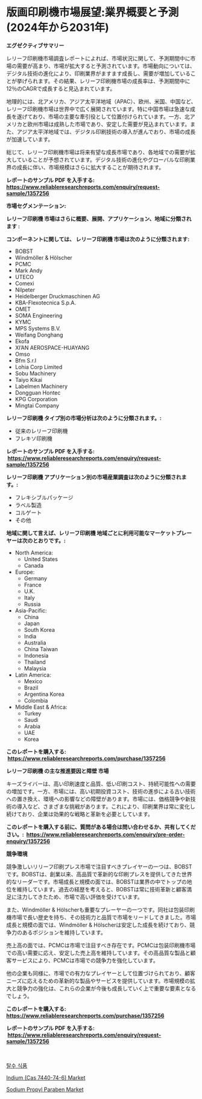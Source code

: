 <p><h1>版画印刷機市場展望:業界概要と予測(2024年から2031年)</h1></p><p><strong>エグゼクティブサマリー</strong></p>
<p><p>レリーフ印刷機市場調査レポートによれば、市場状況に関して、予測期間中に市場の需要が高まり、市場が拡大すると予測されています。市場動向については、デジタル技術の進化により、印刷業界がますます成長し、需要が増加していることが挙げられます。その結果、レリーフ印刷機市場の成長率は、予測期間中に12％のCAGRで成長すると見込まれています。</p><p>地理的には、北アメリカ、アジア太平洋地域（APAC）、欧州、米国、中国など、レリーフ印刷機市場は世界中で広く展開されています。特に中国市場は急速な成長を遂げており、市場の主要な牽引役として位置付けられています。一方、北アメリカと欧州市場は成熟した市場であり、安定した需要が見込まれています。また、アジア太平洋地域では、デジタル印刷技術の導入が進んでおり、市場の成長が加速しています。</p><p>総じて、レリーフ印刷機市場は将来有望な成長市場であり、各地域での需要が拡大していることが予想されています。デジタル技術の進化やグローバルな印刷業界の成長に伴い、市場規模はさらに拡大することが期待されます。</p></p>
<p><strong>レポートのサンプル PDF を入手する: <a href="https://www.reliableresearchreports.com/enquiry/request-sample/1357256">https://www.reliableresearchreports.com/enquiry/request-sample/1357256</a></strong></p>
<p><strong>市場セグメンテーション:</strong></p>
<p><strong> レリーフ印刷機 市場はさらに概要、展開、アプリケーション、地域に分類されます :</strong></p>
<p><strong>コンポーネントに関しては、 レリーフ印刷機 市場は次のように分類されます: &nbsp;</strong></p>
<p><ul><li>BOBST</li><li>Windmöller & Hölscher</li><li>PCMC</li><li>Mark Andy</li><li>UTECO</li><li>Comexi</li><li>Nilpeter</li><li>Heidelberger Druckmaschinen AG</li><li>KBA-Flexotecnica S.p.A.</li><li>OMET</li><li>SOMA Engineering</li><li>KYMC</li><li>MPS Systems B.V.</li><li>Weifang Donghang</li><li>Ekofa</li><li>XI’AN AEROSPACE-HUAYANG</li><li>Omso</li><li>Bfm S.r.l</li><li>Lohia Corp Limited</li><li>Sobu Machinery</li><li>Taiyo Kikai</li><li>Labelmen Machinery</li><li>Dongguan Hontec</li><li>KPG Corporation</li><li>Mingtai Company</li></ul></p>
<p><strong> レリーフ印刷機 タイプ別の市場分析は次のように分類されます。:</strong></p>
<p><ul><li>従来のレリーフ印刷機</li><li>フレキソ印刷機</li></ul></p>
<p><strong>レポートのサンプル PDF を入手する: &nbsp;<a href="https://www.reliableresearchreports.com/enquiry/request-sample/1357256">https://www.reliableresearchreports.com/enquiry/request-sample/1357256</a></strong></p>
<p><strong> レリーフ印刷機 アプリケーション別の市場産業調査は次のように分類されます。:</strong></p>
<p><ul><li>フレキシブルパッケージ</li><li>ラベル製造</li><li>コルゲート</li><li>その他</li></ul></p>
<p><strong>地域に関して言えば、レリーフ印刷機 地域ごとに利用可能なマーケットプレーヤーは次のとおりです。:</strong></p>
<p><ul>
    <li>
        North America:
        <ul>
            <li>United States</li>
            <li>Canada</li>
        </ul>
    </li>
    <li>
        Europe:
        <ul>
            <li>Germany</li>
            <li>France</li>
            <li>U.K.</li>
            <li>Italy</li>
            <li>Russia</li>
        </ul>
    </li>
    <li>
        Asia-Pacific:
        <ul>
            <li>China</li>
            <li>Japan</li>
            <li>South Korea</li>
            <li>India</li>
            <li>Australia</li>
            <li>China Taiwan</li>
            <li>Indonesia</li>
            <li>Thailand</li>
            <li>Malaysia</li>
        </ul>
    </li>
    <li>
        Latin America:
        <ul>
            <li>Mexico</li>
            <li>Brazil</li>
            <li>Argentina Korea</li>
            <li>Colombia</li>
        </ul>
    </li>
    <li>
        Middle East & Africa:
        <ul>
            <li>Turkey</li>
            <li>Saudi</li>
            <li>Arabia</li>
            <li>UAE</li>
            <li>Korea</li>
        </ul>
    </li>
    </ul></p>
<p><strong>このレポートを購入する: &nbsp;<a href="https://www.reliableresearchreports.com/purchase/1357256">https://www.reliableresearchreports.com/purchase/1357256</a></strong></p>
<p><strong>レリーフ印刷機 の主な推進要因と障壁 市場</strong></p>
<p><p>キーズライバーは、高い印刷速度と品質、低い印刷コスト、持続可能性への需要の増加です。一方、市場には、高い初期投資コスト、技術の進歩による古い技術への置き換え、環境への影響などの障壁があります。市場には、価格競争や新技術の導入など、さまざまな挑戦があります。これにより、印刷業界は常に変化し続けており、企業は効果的な戦略と革新を必要としています。</p></p>
<p><strong>このレポートを購入する前に、質問がある場合は問い合わせるか、共有してください。:&nbsp; <a href="https://www.reliableresearchreports.com/enquiry/pre-order-enquiry/1357256">https://www.reliableresearchreports.com/enquiry/pre-order-enquiry/1357256</a></strong></p>
<p><strong>競争環境</strong></p>
<p><p>競争激しいリリーフ印刷プレス市場で注目すべきプレイヤーの一つは、BOBSTです。BOBSTは、創業以来、高品質で革新的な印刷プレスを提供してきた世界的なリーダーです。市場成長と規模の面では、BOBSTは業界の中でトップの地位を維持しています。過去の経歴を考えると、BOBSTは常に技術革新と顧客満足に注力してきたため、市場で高い評価を受けています。</p><p>また、Windmöller & Hölscherも重要なプレーヤーの一つです。同社は包装印刷機市場で長い歴史を持ち、その技術力と品質で市場をリードしてきました。市場成長と規模の面では、Windmöller & Hölscherは安定した成長を続けており、競争力のあるポジションを維持しています。</p><p>売上高の面では、PCMCは市場で注目すべき存在です。PCMCは包装印刷機市場での高い需要に応え、安定した売上高を維持しています。その高品質な製品と顧客サービスにより、PCMCは市場での競争力を強化しています。</p><p>他の企業も同様に、市場での有力なプレイヤーとして位置づけられており、顧客ニーズに応えるための革新的な製品やサービスを提供しています。市場規模の拡大と競争力の強化は、これらの企業が今後も成長していく上で重要な要素となるでしょう。</p></p>
<p><strong>このレポートを購入する: &nbsp; <a href="https://www.reliableresearchreports.com/purchase/1357256">https://www.reliableresearchreports.com/purchase/1357256</a></strong></p>
<p><strong>レポートのサンプル PDF を入手する: &nbsp;<a href="https://www.reliableresearchreports.com/enquiry/request-sample/1357256">https://www.reliableresearchreports.com/enquiry/request-sample/1357256</a></strong><strong></strong></p>
<p>&nbsp;</p>
<p><p><a href="https://medium.com/@ieremiapadurariu20221/%ED%83%88%EC%88%98-%EC%8B%9D%ED%92%88-%EC%8B%9C%EC%9E%A5-%EC%8B%9C%EC%9E%A5-cagr-%EC%8B%9C%EC%9E%A5-%ED%8A%B8%EB%A0%8C%EB%93%9C-%EB%B0%8F-%EC%84%B1%EC%9E%A5-%EC%A0%84%EB%9E%B5%EC%97%90-%EB%8C%80%ED%95%9C-%ED%86%B5%EC%B0%B0%EB%A0%A5-6be60095505b">탈수 식품</a></p><p><a href="https://lydian-appliance-61d.notion.site/Indium-Cas-7440-74-6-Market-Research-Report-Provides-Critical-Insights-that-can-help-Shape-Busines-f9c1bc8081b34a96b1a3a2e44a2f26ee">Indium (Cas 7440-74-6) Market</a></p><p><a href="https://github.com/Sherrillcrooksxa8i18ucf2m/Market-Research-Report-List-1/blob/main/sodium-propyl-paraben-market.md">Sodium Propyl Paraben Market</a></p></p>